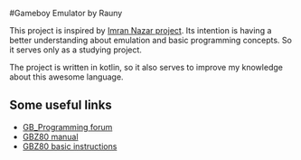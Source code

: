 #Gameboy Emulator by Rauny

This project is inspired by [Imran Nazar project](http://imrannazar.com/GameBoy-Emulation-in-JavaScript).
Its intention is having a better understanding about emulation and basic programming concepts. 
So it serves only as a studying project.

The project is written in kotlin, so it also serves to improve my knowledge about this awesome language.

## Some useful links

* [GB_Programming forum](https://glitchcity.info/wiki/GB_Programming)
* [GBZ80 manual](http://marc.rawer.de/Gameboy/Docs/GBCPUman.pdf)
* [GBZ80 basic instructions](https://rednex.github.io/rgbds/gbz80.7.html#DEC_r16)


